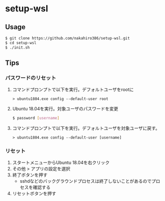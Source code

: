 # setup-wsl

## Usage

```sh
$ git clone https://github.com/nakahiro386/setup-wsl.git
$ cd setup-wsl
$ ./init.sh
```

## Tips

### パスワードのリセット

1. コマンドプロンプトで以下を実行。デフォルトユーザをrootに
    ```dosbatch
    > ubuntu1804.exe config --default-user root
    ```
1. Ubuntu 18.04を実行。対象ユーザのパスワードを変更
    ```sh
    $ password [username]
    ```
1. コマンドプロンプトで以下を実行。デフォルトユーザを対象ユーザに戻す。
    ```dosbatch
    > ubuntu1804.exe config --default-user [username]
    ```

### リセット

1. スタートメニューからUbuntu 18.04を右クリック
1. その他 > アプリの設定を選択
1. 終了ボタンを押す
    * sshdなどのバックグラウンドプロセスは終了しないことがあるのでプロセスを確認する
1. リセットボタンを押す

